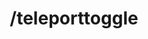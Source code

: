 ---
command:
  added: Pre-0.2.7
  aliases:
  - tptoggle
  - toggletp
  configuration: []
  description: Toggles teleportation.
  permissions:
  - rcmds.teleporttoggle
  supports: {}
  usage: /teleporttoggle
layout: command
title: /teleporttoggle
---